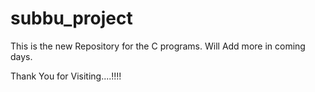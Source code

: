# subbu_project
This is the new Repository for the C programs. Will Add more in coming days.

Thank You for Visiting....!!!!
